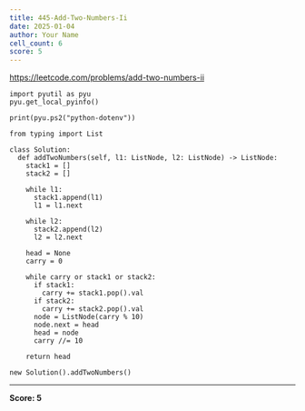 ```yaml
---
title: 445-Add-Two-Numbers-Ii
date: 2025-01-04
author: Your Name
cell_count: 6
score: 5
---
```


https://leetcode.com/problems/add-two-numbers-ii


```
import pyutil as pyu
pyu.get_local_pyinfo()
```


```
print(pyu.ps2("python-dotenv"))
```


```
from typing import List
```


```
class Solution:
  def addTwoNumbers(self, l1: ListNode, l2: ListNode) -> ListNode:
    stack1 = []
    stack2 = []

    while l1:
      stack1.append(l1)
      l1 = l1.next

    while l2:
      stack2.append(l2)
      l2 = l2.next

    head = None
    carry = 0

    while carry or stack1 or stack2:
      if stack1:
        carry += stack1.pop().val
      if stack2:
        carry += stack2.pop().val
      node = ListNode(carry % 10)
      node.next = head
      head = node
      carry //= 10

    return head
```


```
new Solution().addTwoNumbers()
```


---
**Score: 5**